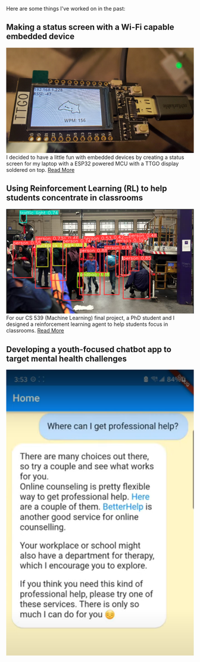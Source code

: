 Here are some things I've worked on in the past:


## Making a status screen with a Wi-Fi capable embedded device
![Status screen on the MCU](/img/status.jpg)
I decided to have a little fun with embedded devices by creating a status screen for my laptop with a ESP32 powered MCU with a TTGO display soldered on top.
[Read More](/status-screen.html)


## Using Reinforcement Learning (RL) to help students concentrate in classrooms
![object recognition in a large crowd](/img/cluster-labelling.png)
For our CS 539 (Machine Learning) final project, a PhD student and I designed a reinforcement learning agent to help students focus in classrooms.
[Read More](/classroom-rl.html)

## Developing a youth-focused chatbot app to target mental health challenges
![chatbot prompt](/img/chatbot.png)

